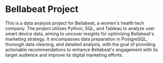 Bellabeat Project
==========
This is a data analysis project for Bellabeat, a women's health tech company. The project utilizes Python, SQL, and Tableau to analyze user smart device data, aiming to uncover insights for optimizing Bellabeat's marketing strategy. It encompasses data preparation in PostgreSQL, thorough data cleaning, and detailed analysis, with the goal of providing actionable recommendations to enhance Bellabeat's engagement with its target audience and improve its digital marketing efforts.